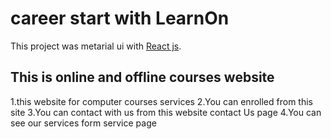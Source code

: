 # career start with LearnOn

This project was metarial ui with [React js](https://github.com/facebook/create-react-app).

## This is online and offline courses website

  1.this website for computer courses services
  2.You can enrolled from this site
  3.You can contact with us from this website contact Us page
  4.You can see our services form service page


